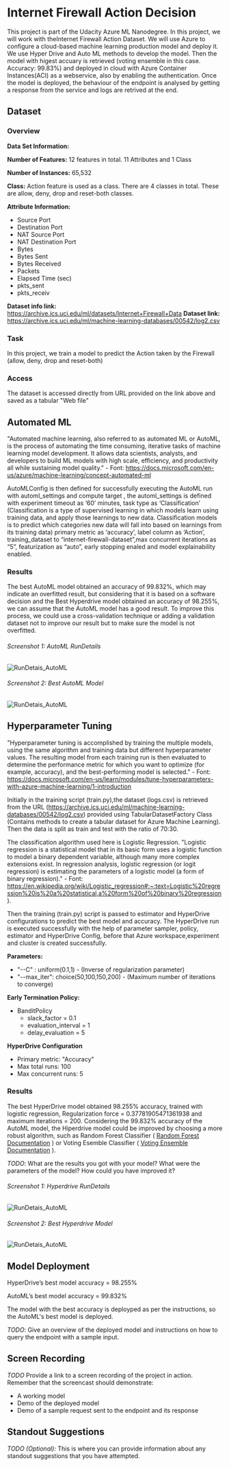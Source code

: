 # Internet Firewall Action Decision

This project is part of the Udacity Azure ML Nanodegree. In this project, we will work with theInternet Firewall Action Dataset. We will use Azure to configure a cloud-based machine learning production model and deploy it. We use Hyper Drive and Auto ML methods to develop the model. Then the model with higest accuary is retrieved (voting ensemble in this case. Accuracy: 99.83%) and deployed in cloud with Azure Container Instances(ACI) as a webservice, also by enabling the authentication. Once the model is deployed, the behaviour of the endpoint is analysed by getting a response from the service and logs are retrived at the end.


## Dataset

### Overview

**Data Set Information:**

**Number of Features:** 12 features in total. 11 Attributes and 1 Class

**Number of Instances:** 65,532

**Class:**
Action feature is used as a class. There are 4 classes in total. These are allow, deny, drop and reset-both classes.

**Attribute Information:**

- Source Port
- Destination Port
- NAT Source Port
- NAT Destination Port
- Bytes
- Bytes Sent
- Bytes Received
- Packets
- Elapsed Time (sec)
- pkts_sent
- pkts_receiv


**Dataset info link:** https://archive.ics.uci.edu/ml/datasets/Internet+Firewall+Data
**Dataset link:** https://archive.ics.uci.edu/ml/machine-learning-databases/00542/log2.csv

### Task
In this project, we train a model to predict the Action taken by the Firewall (allow, deny, drop and reset-both)

### Access
The dataset is accessed directly from URL provided on the link above and saved as a tabular "Web file"

## Automated ML
"Automated machine learning, also referred to as automated ML or AutoML, is the process of automating the time consuming, iterative tasks of machine learning model development. It allows data scientists, analysts, and developers to build ML models with high scale, efficiency, and productivity all while sustaining model quality." - Font: https://docs.microsoft.com/en-us/azure/machine-learning/concept-automated-ml

AutoMLConfig is then defined for successfully executing the AutoML run with automl_settings and compute target , the automl_settings is defined with experiment timeout as ‘60’ minutes, task type as ‘Classification’ (Classification is a type of supervised learning in which models learn using training data, and apply those learnings to new data. Classification models is to predict which categories new data will fall into based on learnings from its training data) primary metric as ‘accuracy’, label column as ‘Action’, training_dataset to “internet-firewall-dataset”,max concurrent iterations as “5”, featurization as “auto”, early stopping enaled and model explainability enabled.

### Results
The best AutoML model obtained an accuracy of 99.832%, which may indicate an overfitted result, but considering that it is based on a software decision and the Best Hyperdrive model obtained an accuracy of 98.255%, we can assume that the AutoML model has a good result. To improve this process, we could use a cross-validation technique or adding a validation dataset not to improve our result but to make sure the model is not overfitted. 

###### Screenshot 1: AutoML RunDetails
![RunDetais_AutoML](.//step_2/1_RunDetais_AutoML.png)	


###### Screenshot 2: Best AutoML Model
![RunDetais_AutoML](.//step_2/2_Best_model_RunID_AutoML.png)	


## Hyperparameter Tuning
"Hyperparameter tuning is accomplished by training the multiple models, using the same algorithm and training data but different hyperparameter values. The resulting model from each training run is then evaluated to determine the performance metric for which you want to optimize (for example, accuracy), and the best-performing model is selected." - Font: https://docs.microsoft.com/en-us/learn/modules/tune-hyperparameters-with-azure-machine-learning/1-introduction

Initially in the training script (train.py),the dataset (logs.csv) is retrieved from the URL (https://archive.ics.uci.edu/ml/machine-learning-databases/00542/log2.csv) provided using TabularDatasetFactory Class (Contains methods to create a tabular dataset for Azure Machine Learning). Then the data is split as train and test with the ratio of 70:30.

The classification algorithm used here is Logistic Regression. "Logistic regression is a statistical model that in its basic form uses a logistic function to model a binary dependent variable, although many more complex extensions exist. In regression analysis, logistic regression (or logit regression) is estimating the parameters of a logistic model (a form of binary regression)." - Font: https://en.wikipedia.org/wiki/Logistic_regression#:~:text=Logistic%20regression%20is%20a%20statistical,a%20form%20of%20binary%20regression).

Then the training (train.py) script is passed to estimator and HyperDrive configurations to predict the best model and accuracy. The HyperDrive run is executed successfully with the help of parameter sampler, policy, estimator and HyperDrive Config, before that Azure workspace,experiment and cluster is created successfully.

**Parameters:**
- "--C" : uniform(0.1,1) - (Inverse of regularization parameter)
- "--max_iter": choice(50,100,150,200) - (Maximum number of iterations to converge) 

**Early Termination Policy:**

- BanditPolicy
  - slack_factor = 0.1
  - evaluation_interval = 1
  - delay_evaluation = 5

**HyperDrive Configuration**
- Primary metric: "Accuracy"
- Max total runs: 100
- Max concurrent runs: 5


### Results
The best HyperDrive model obtained 98.255% accuracy, trained with logistic regression, Regularization force = 0.37781905471361938 and maximum iterations = 200. Considering the 99.832% accuracy of the AutoML model, the Hiperdrive model could be improved by choosing a more robust algorithm, such as Random Forest Classifier ( [Random Forest Documentation](https://scikit-learn.org/stable/modules/generated/sklearn.ensemble.RandomForestClassifier.html) ) or Voting Esemble Classifier ( [Voting Ensemble Documentation](https://scikit-learn.org/stable/modules/generated/sklearn.ensemble.VotingClassifier.html) ).


*TODO*: What are the results you got with your model? What were the parameters of the model? How could you have improved it?


###### Screenshot 1: Hyperdrive RunDetails
![RunDetais_AutoML](.//step_2/3_RunDetais_Hyperdrive.png)	


###### Screenshot 2: Best Hyperdrive Model
![RunDetais_AutoML](.//step_2/4_Best_model_RunID_Hyperdrive.png)	


## Model Deployment

HyperDrive’s best model accuracy = 98.255%

AutoML’s best model accuracy = 99.832%

The model with the best accuracy is deployped as per the instructions, so the AutoML's best model is deployed.

*TODO*: Give an overview of the deployed model and instructions on how to query the endpoint with a sample input.

## Screen Recording
*TODO* Provide a link to a screen recording of the project in action. Remember that the screencast should demonstrate:
- A working model
- Demo of the deployed  model
- Demo of a sample request sent to the endpoint and its response

## Standout Suggestions
*TODO (Optional):* This is where you can provide information about any standout suggestions that you have attempted.
